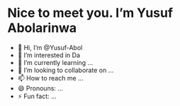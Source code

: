 #  Nice to meet you. I’m Yusuf Abolarinwa
-  👋 Hi, I’m @Yusuf-Abol
- 👀 I’m interested in Da
- 🌱 I’m currently learning ...
- 💞️ I’m looking to collaborate on ...
- 📫 How to reach me ...
- 😄 Pronouns: ...
- ⚡ Fun fact: ...

<!---
Yusuf-Abol/Yusuf-Abol is a ✨ special ✨ repository because its `README.md` (this file) appears on your GitHub profile.
You can click the Preview link to take a look at your changes.
--->
